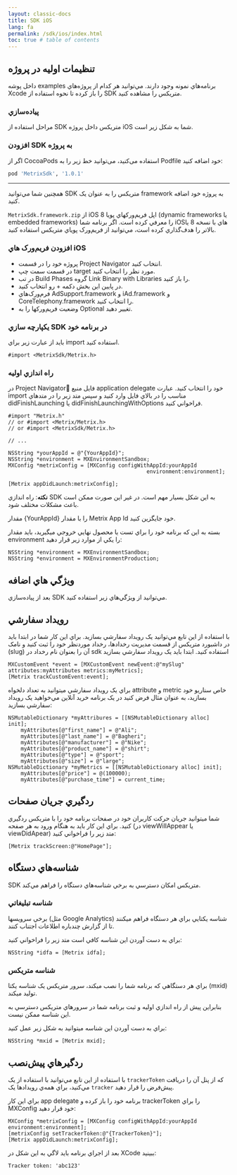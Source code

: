 ```yaml
---
layout: classic-docs
title: SDK iOS
lang: fa
permalink: /sdk/ios/index.html
toc: true # table of contents
---
```


## تنظيمات اوليه در پروژه

داخل پوشه examples برنامه‌هاي نمونه وجود دارند. مي‌توانيد هر کدام از پروژه‌هاي Xcode را باز کرده تا نحوه استفاده از SDK متريکس را مشاهده کنيد.

### پياده‌سازي

مراحل استفاده از SDK متريکس داخل پروژه iOS شما به شکل زير است.

### افزودن SDK به پروژه


اگر از CocoaPods استفاده می‌کنید، می‌توانید خط زیر را به Podfile خود اضافه کنید:

```ruby
pod 'MetrixSdk', '1.0.1'
```

---

همچنین شما مي‌توانيد SDK متريکس را به عنوان يک framework به پروژه خود اضافه کنيد.

`MetrixSdk.framework.zip`
از iOS 8 اپل فريم‌ورکهاي پويا (dynamic frameworks يا embedded frameworks) را معرفي کرده است. اگر برنامه‌ شما iOSهاي با نسخه 8 يا بالاتر را هدف‌گذاري کرده است، مي‌توانيد از فريم‌ورک پوياي متريکس استفاده کنيد.

### افزودن فريم‌ورک هاي iOS

- پروژه خود را در قسمت Project Navigator انتخاب کنيد.
- در قسمت سمت چپ target مورد نظر را انتخاب کنيد.
- در تب Build Phases گروه Link Binary with Libraries را باز کنيد.
- در پايين اين بخش دکمه + رو انتخاب کنيد.
- فرم‌ورک‌هاي AdSupport.framework و iAd.framework و CoreTelephony.framework را انتخاب کنيد.
- وضعيت فريم‌ورکها را به Optional تغيير دهيد.

### يکپارچه سازي SDK در برنامه خود

بايد از عبارت زير براي import استفاده کنيد.

```objc
#import <MetrixSdk/Metrix.h>
```

### راه اندازي اوليه

در Project Navigatorُ فايل منبع application delegate خود را انتخاب کنيد. عبارت import مناسب را در بالاي فايل وارد کنيد و سپس متد زير را در متدهاي didFinishLaunching يا didFinishLaunchingWithOptions فراخواني کنيد.

```objc
#import "Metrix.h"
// or #import <Metrix/Metrix.h>
// or #import <MetrixSdk/Metrix.h>

// ...

NSString *yourAppId = @"{YourAppId}";
NSString *environment = MXEnvironmentSandbox;
MXConfig *metrixConfig = [MXConfig configWithAppId:yourAppId
                                            environment:environment];

[Metrix appDidLaunch:metrixConfig];
```

**نکته**: راه‌ اندازي SDK به اين شکل بسيار مهم است. در غير اين صورت ممکن است باعث مشکلات مختلف شود.

مقدار {YourAppId} را با مقدار Metrix App Id خود جايگزين کنيد.

بسته به اين که برنامه خود را براي تست يا محصول نهايي خروجي ميگيريد، بايد مقدار environment را يکي از موارد زير قرار دهيد:

```objc
NSString *environment = MXEnvironmentSandbox;
NSString *environment = MXEnvironmentProduction;
```

## ويژگي هاي اضافه

بعد از پياده‌سازي SDK مي‌توانيد از ويژگي‌هاي زير استفاده کنيد.

## رويداد سفارشي

با استفاده از اين تابع مي‌توانيد يک رويداد سفارشي بسازيد. براي اين کار شما در ابتدا بايد در داشبورد متريکس از قسمت مديريت رخدادها، رخداد موردنظر خود را ثبت کنيد و نامک (slug) آن را بعنوان نام رخداد در sdk استفاده کنيد.
ابتدا بايد يک رويداد سفارشي بسازيد

```objc
MXCustomEvent *event = [MXCustomEvent newEvent:@"mySlug" attributes:myAttributes metrics:myMetrics];
[Metrix trackCustomEvent:event];
```

براي يک رويداد سفارشي ميتوانيد به تعداد دلخواه attribute و metric خاص سناريو خود بسازيد، به عنوان مثال فرض کنيد در يک برنامه خريد آنلاين مي‌خواهيد يک رويداد سفارشي بسازيد:

```objc
NSMutableDictionary *myAttribures = [[NSMutableDictionary alloc] init];
    myAttributes[@"first_name"] = @"Ali";
    myAttributes[@"last_name"] = @"Bagheri";
    myAttributes[@"manufacturer"] = @"Nike";
    myAttributes[@"product_name"] = @"shirt";
    myAttributes[@"type"] = @"sport";
    myAttributes[@"size"] = @"large";
NSMutableDictionary *myMetrics = [[NSMutableDictionary alloc] init];
    myAttributes[@"price"] = @(100000);
    myAttributes[@"purchase_time"] = current_time;
```

## ردگيري جريان صفحات

شما ميتوانيد جريان حرکت کاربران خود در صفحات برنامه خود را با متريکس ردگيري کنيد. براي اين کار بايد به هنگام ورود به هر صفحه (در viewWillAppear يا viewDidApear) متد زير را فراخواني کنيد:

```objc
[Metrix trackScreen:@"HomePage"];
```

## شناسه‌هاي دستگاه

SDK متريکس امکان دسترسي به برخي شناسه‌هاي دستگاه را فراهم مي‌کند.

### شناسه تبليغاتي

برخي سرويسها (مثل Google Analytics) شناسه يکتايي براي هر دستگاه فراهم ميکنند تا از گزارش چندباره اطلاعات اجتناب کنند.

براي به دست آوردن اين شناسه کافي است متد زير را فراخواني کنيد:

```objc
NSString *idfa = [Metrix idfa];
```

### شناسه متريکس

براي هر دستگاهي که برنامه شما را نصب ميکند، سرور متريکس يک شناسه يکتا (mxid) توليد ميکند.

بنابراين پيش از راه اندازي اوليه و ثبت برنامه شما در سرورهاي متريکس دسترسي به اين شناسه ممکن نيست.

براي به دست آوردن اين شناسه ميتوانيد به شکل زير عمل کنيد:

```objc
NSString *mxid = [Metrix mxid];
```

## ردگيرهاي پيش‌نصب

با استفاده از اين تابع مي‌توانيد با استفاده از يک `trackerToken` که از پنل آن را دريافت مي‌کنيد، براي همه‌ي رويدادها يک `tracker` پيش‌فرض را قرار دهيد.

براي اين کار app delegate برنامه خود را باز کرده و trackerToken را براي MXConfig خود قرار دهيد:

```objc
MXConfig *metrixConfig = [MXConfig configWithAppId:yourAppId environment:environment];
[metrixConfig setTrackerToken:@"{TrackerToken}"];
[Metrix appDidLaunch:metrixConfig];
```

بعد از اجراي برنامه بايد لاگي به اين شکل در XCode ببينيد:

```objc
Tracker token: 'abc123'
```
